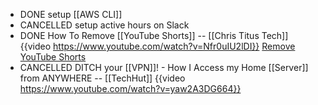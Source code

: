 - DONE setup [[AWS CLI]]
- CANCELLED setup active hours on Slack
- DONE How To Remove [[YouTube Shorts]] -- [[Chris Titus Tech]] 
  {{video https://www.youtube.com/watch?v=Nfr0uIU2lDI}}
  [Remove YouTube Shorts](https://christitus.com/remove-youtube-shorts/)
- CANCELLED DITCH your [[VPN]]! - How I Access my Home [[Server]] from ANYWHERE -- [[TechHut]]
  {{video https://www.youtube.com/watch?v=yaw2A3DG664}}
